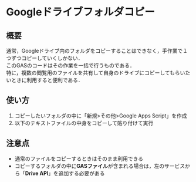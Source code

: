 # Googleドライブフォルダコピー
## 概要
通常，Googleドライブ内のフォルダをコピーすることはできなく，手作業で１つずつコピーしていくしかない．<br>
このGASのコードはその作業を一括で行うものである．<br>
特に，複数の閲覧用のファイルを共有して自身のドライブにコピーしてもらいたいときに利用すると便利である．

## 使い方
1. コピーしたいフォルダの中に「新規>その他>Google Apps Script」を作成
2. 以下のテキストファイルの中身をコピーして貼り付けて実行

## 注意点
- 通常のファイルをコピーするときはそのまま利用できる<br>
- コピーするフォルダの中に**GASファイル**が含まれる場合は，左のサービスから「**Drive API**」を追加する必要がある
